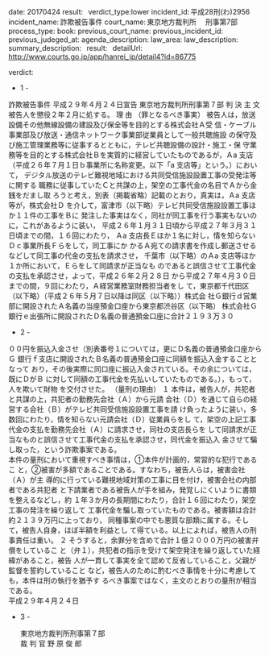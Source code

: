 
date: 20170424
result:  
verdict_type:lower
incident_id: 平成28刑(わ)2956
incident_name: 詐欺被告事件
court_name: 東京地方裁判所 　刑事第7部
process_type:
book: 
previous_court_name:
previous_incident_id:
previous_judeged_at:
agenda_description: 
law_area: 
law_description: 
summary_description:  
result:  
detailUrl: http://www.courts.go.jp/app/hanrei_jp/detail4?id=86775

verdict:

- 1 - 
 
 詐欺被告事件 
平成２９年４月２４日宣告 東京地方裁判所刑事第７部 
判       決 
              主       文 
     被告人を懲役２年２月に処する。 
理       由 
（罪となるべき事実） 
 被告人は，放送設備その他無線設備の建設及び保全等を目的とする株式会社Ａ受
信・ケーブル事業部及び放送・通信ネットワーク事業部従業員として一般共聴施設
の保守及び施工管理業務等に従事するとともに，テレビ共聴設備の設計・施工・保
守業務等を目的とする株式会社Ｂを実質的に経営していたものであるが，Ａa 支店
（平成２６年７月１日ｂ事業所に名称変更。以下「a 支店等」という。）において，
デジタル放送のテレビ難視地域における共同受信施設設置工事の受発注等に関する
職務に従事していたＣと共謀の上，架空の工事代金の名目でＡから金銭をだまし取
ろうと考え，別表（掲載省略）記載のとおり，真実は，Ａa 支店等が，株式会社Ｄ
を介して，富津市（以下略）テレビ共同受信施設設置工事ほか１１件の工事をＢに
発注した事実はなく，同社が同工事を行う事実もないのに，これがあるように装い，
平成２６年１月３１日頃から平成２７年３月３１日頃までの間，１６回にわたり，
Ａa 支店長Ｅほか１名に対し，情を知らないＤｃ事業所長Ｆらをして，同工事にか
かるＡ宛ての請求書を作成し郵送させるなどして同工事の代金の支払を請求させ，
千葉市（以下略）のＡa 支店等ほか１か所において，Ｅらをして同請求が正当なも
のであると誤信させて工事代金の支払を承認させ，よって，平成２６年２月２８日
から平成２７年４月３０日までの間，９回にわたり，Ａ経営業務室財務担当者をし
て，東京都千代田区（以下略）（平成２６年５月７日以降は同区（以下略））株式会
社Ｇ銀行ｄ営業部に開設されたＡ名義の当座預金口座から東京都渋谷区（以下略）
株式会社Ｇ銀行ｅ出張所に開設されたＤ名義の普通預金口座に合計２１９３万３０
- 2 - 
 
００円を振込入金させ（別表番号１については，更にＤ名義の普通預金口座からＧ
銀行ｆ支店に開設されたＢ名義の普通預金口座に同額を振込入金することとなって
おり，その後実際に同口座に振込入金されている。その余については，既にＤがＢ
に対して同額の工事代金を先払いしていたものである。），もって，人を欺いて財物
を交付させた。 
（量刑の理由） 
 １ 本件は，被告人が，共犯者と共謀の上，共犯者の勤務先会社（Ａ）から元請
会社（Ｄ）を通じて自らの経営する会社（Ｂ）がテレビ共同受信施設設置工事を請
け負ったように装い，多数回にわたり，情を知らない元請会社（Ｄ）従業員らをし
て，架空の上記工事代金の支払を勤務先会社（Ａ）に請求させ，同社の支店長らを
して同請求が正当なものと誤信させて工事代金の支払を承認させ，同代金を振込入
金させて騙し取った，という詐欺事案である。  
 本件の量刑において重視すべき事情は，①本件が計画的，常習的な犯行であるこ
と，②被害が多額であることである。すなわち，被告人らは，被害会社（Ａ）が主
導的に行っている難視地域対策の工事に目を付け，被害会社の内部者である共犯者
と下請業者である被告人が手を組み，発覚しにくいように書類を整えるなどし，約
１年３か月の長期間にわたり，合計１６回にわたり，架空工事の発注を繰り返して
工事代金を騙し取っていたものである。被害額は合計約２１３９万円に上っており，
同種事案の中でも悪質な部類に属する。そして，被告人自身，ほぼ半額を利益とし
て得ている。以上によれば，被告人の刑事責任は重い。 
 ２ そうすると，余罪分を含めて合計１億２０００万円の被害弁償をしているこ
と（弁１），共犯者の指示を受けて架空発注を繰り返していた経緯があること，被告
人が一貫して事実を全て認めて反省していること，父親が監督を誓約していること
など，被告人のために酌むべき事情を十分に考慮しても，本件は刑の執行を猶予す
るべき事案ではなく，主文のとおりの量刑が相当である。  
 平成２９年４月２４日 
- 3 - 
 
   東京地方裁判所刑事第７部  
     裁 判 官     野 原 俊 郎 

                    